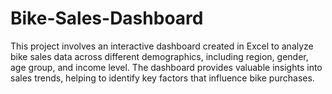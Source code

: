 # Bike-Sales-Dashboard
This project involves an interactive dashboard created in Excel to analyze bike sales data across different demographics, including region, gender, age group, and income level. The dashboard provides valuable insights into sales trends, helping to identify key factors that influence bike purchases.
